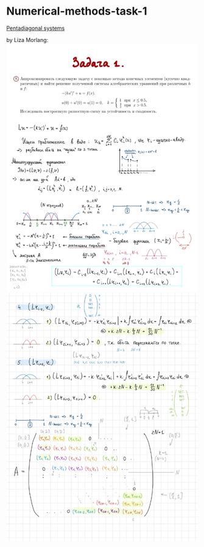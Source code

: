 # Numerical-methods-task-1

[Pentadiagonal systems](http://dx.doi.org/10.1155/2015/232456)

by Liza Morlang:
![specs](specs.jpg "Specifications")
![matrix](matrix.jpg "General matrix view")